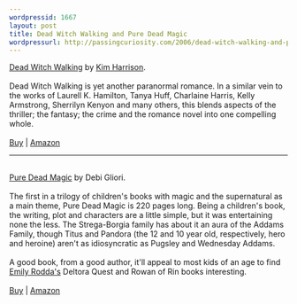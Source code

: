 ```yaml
---
wordpressid: 1667
layout: post
title: Dead Witch Walking and Pure Dead Magic
wordpressurl: http://passingcuriosity.com/2006/dead-witch-walking-and-pure-dead-magic/
---
```

<a class="title" href="http://kimharrison.net/Dead%20Witch%20Walking.htm">Dead Witch Walking</a> by <a href="http://www.kimharrison.net/">Kim Harrison</a>.<br /><br />Dead Witch Walking is yet another paranormal romance. In a similar vein to the works of Laurell K. Hamilton, Tanya Huff, Charlaine Harris, Kelly Armstrong, Sherrilyn Kenyon and many others, this blends aspects of the thriller; the fantasy; the crime and the romance novel into one compelling whole. <br /><br /><a href="http://isbn.nu/0060572965">Buy</a> | <a href="http://www.amazon.com/gp/product/0060572965">Amazon</a><hr/><br /><a class="title" href="http://www.bloomsbury.com/BookCatalog/ProductItem.asp?sku=1121827">Pure Dead Magic</a> by Debi Gliori.<br /><br />The first in a trilogy of children's books with magic and the supernatural as a main theme, <span class="title">Pure Dead Magic</span> is 220 pages long. Being a children's book, the writing, plot and characters are a little simple, but it was entertaining none the less. The Strega-Borgia family has about it an aura of the Addams Family, though Titus and Pandora (the 12 and 10 year old, respectively, hero and heroine) aren't as idiosyncratic as Pugsley and Wednesday Addams.<br /><br />A good book, from a good author, it'll appeal to most kids of an age to find <a href="http://www.emilyrodda.com/">Emily Rodda's</a> <span class="title">Deltora Quest</span> and <span class="title">Rowan of Rin</span> books interesting.<br /><br /><a href="http://isbn.nu/0552547573">Buy</a> | <a href="http://www.amazon.com/gp/product/0552547573/">Amazon</a>
